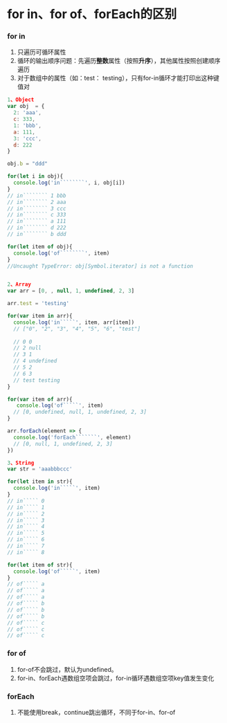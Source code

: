 # for in、for of、forEach的区别

### for in 

1. 只遍历可循环属性
2. 循环的输出顺序问题：先遍历**整数**属性（按照**升序**），其他属性按照创建顺序遍历
3. 对于数组中的属性（如：test： testing），只有for-in循环才能打印出这种键值对

```javascript
1、Object
var obj  = {
  2: 'aaa',
  c: 333,
  1: 'bbb',
  a: 111,
  3: 'ccc',
  d: 222
}

obj.b = "ddd"

for(let i in obj){
  console.log('in````````', i, obj[i])
}
// in```````` 1 bbb
// in```````` 2 aaa
// in```````` 3 ccc
// in```````` c 333
// in```````` a 111
// in```````` d 222
// in```````` b ddd

for(let item of obj){
  console.log('of````````', item)
}
//Uncaught TypeError: obj[Symbol.iterator] is not a function


2、Array
var arr = [0, , null, 1, undefined, 2, 3]

arr.test = 'testing'

for(var item in arr){
  console.log('in`````', item, arr[item])
  // ["0", "2", "3", "4", "5", "6", "test"]
   
  // 0 0
  // 2 null
  // 3 1
  // 4 undefined
  // 5 2
  // 6 3
  // test testing
}

for(var item of arr){
   console.log('of`````', item)
  // [0, undefined, null, 1, undefined, 2, 3]  
}

arr.forEach(element => {
  console.log('forEach```````', element)
  // [0, null, 1, undefined, 2, 3] 
})

3、String
var str = 'aaabbbccc'

for(let item in str){
  console.log('in`````', item)
}
// in````` 0
// in````` 1
// in````` 2
// in````` 3
// in````` 4
// in````` 5
// in````` 6
// in````` 7
// in````` 8

for(let item of str){
  console.log('of`````', item)
}
// of````` a
// of````` a
// of````` a
// of````` b
// of````` b
// of````` b
// of````` c
// of````` c
// of````` c
```

### for of

1. for-of不会跳过，默认为undefined。
2. for-in、forEach遇数组空项会跳过，for-in循环遇数组空项key值发生变化

### forEach

1. 不能使用break，continue跳出循环，不同于for-in、for-of



